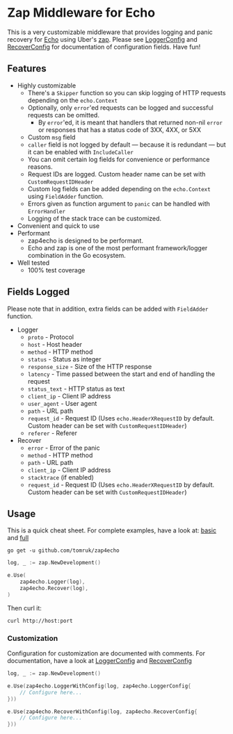 # Zap Middleware for Echo

This is a very customizable middleware that provides logging and panic recovery for [Echo](https://github.com/labstack/echo) using Uber's [zap](https://github.com/uber-go/zap). Please see [LoggerConfig](https://pkg.go.dev/github.com/tomruk/zap4echo#LoggerConfig) and [RecoverConfig](https://pkg.go.dev/github.com/tomruk/zap4echo#RecoverConfig) for documentation of configuration fields. Have fun!

## Features

- Highly customizable
    - There's a `Skipper` function so you can skip logging of HTTP requests depending on the `echo.Context`
    - Optionally, only `error`'ed requests can be logged and successful requests can be omitted.
        - By `error`'ed, it is meant that handlers that returned non-nil `error` or responses that has a status code of 3XX, 4XX, or 5XX
    - Custom `msg` field
    - `caller` field is not logged by default — because it is redundant — but it can be enabled with `IncludeCaller`
    - You can omit certain log fields for convenience or performance reasons.
    - Request IDs are logged. Custom header name can be set with `CustomRequestIDHeader`
    - Custom log fields can be added depending on the `echo.Context` using `FieldAdder` function.
    - Errors given as function argument to `panic` can be handled with `ErrorHandler`
    - Logging of the stack trace can be customized.
- Convenient and quick to use
- Performant
    - zap4echo is designed to be performant.
    - Echo and zap is one of the most performant framework/logger combination in the Go ecosystem.
- Well tested
    - 100% test coverage

## Fields Logged

Please note that in addition, extra fields can be added with `FieldAdder` function.

- Logger
    - `proto` - Protocol
    - `host` - Host header
    - `method` - HTTP method
    - `status` - Status as integer
    - `response_size` - Size of the HTTP response
    - `latency` - Time passed between the start and end of handling the request
    - `status_text` - HTTP status as text
    - `client_ip` - Client IP address
    - `user_agent` - User agent
    - `path` - URL path
    - `request_id` - Request ID (Uses `echo.HeaderXRequestID` by default. Custom header can be set with `CustomRequestIDHeader`)
    - `referer` - Referer
- Recover
    - `error` - Error of the panic
    - `method` - HTTP method
    - `path` - URL path
    - `client_ip` - Client IP address
    - `stacktrace` (if enabled)
    - `request_id` - Request ID (Uses `echo.HeaderXRequestID` by default. Custom header can be set with `CustomRequestIDHeader`)

## Usage

This is a quick cheat sheet. For complete examples, have a look at: [basic](_examples/basic/main.go) and [full](_examples/full/main.go)

```shell
go get -u github.com/tomruk/zap4echo
```

```go
log, _ := zap.NewDevelopment()

e.Use(
    zap4echo.Logger(log),
    zap4echo.Recover(log),
)
```

Then curl it:
```shell
curl http://host:port
```

### Customization

Configuration for customization are documented with comments. For documentation, have a look at [LoggerConfig](https://pkg.go.dev/github.com/tomruk/zap4echo#LoggerConfig) and [RecoverConfig](https://pkg.go.dev/github.com/tomruk/zap4echo#RecoverConfig)

```go
log, _ := zap.NewDevelopment()

e.Use(zap4echo.LoggerWithConfig(log, zap4echo.LoggerConfig{
    // Configure here...
}))

e.Use(zap4echo.RecoverWithConfig(log, zap4echo.RecoverConfig{
    // Configure here...
}))
```
